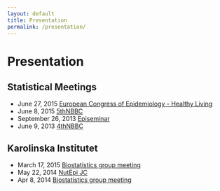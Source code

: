 ```yaml
---
layout: default
title: Presentation
permalink: /presentation/
---
```


Presentation
========

## Statistical Meetings

* June 27, 2015 [European Congress of Epidemiology - Healthy Living](/downloads/presentation/healthyliving2015Crippa.pdf)
* June 8, 2015 [5thNBBC](/downloads/presentation/crippa5thNBBC.pdf)
* September 26, 2013 [Episeminar](/downloads/presentation/Episeminar.pdf)
* June 9, 2013 [4thNBBC](/downloads/presentation/4thNBBCweb.pdf)

## Karolinska Institutet

* March 17, 2015 [Biostatistics group meeting](http://rpubs.com/alecri/introReprRes)
* May 22, 2014 [NutEpi JC](http://rpubs.com/alecri/dosresmetaIntro)
* Apr 8, 2014 [Biostatistics group meeting](http://rpubs.com/alecri/dosresmetaContinuous)